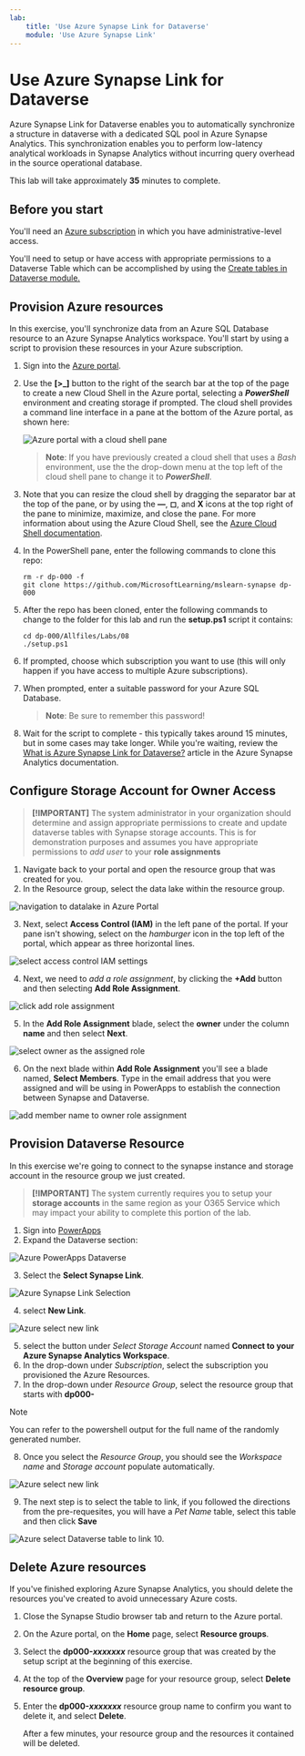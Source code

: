 ```yaml
---
lab:
    title: 'Use Azure Synapse Link for Dataverse'
    module: 'Use Azure Synapse Link'
---
```


# Use Azure Synapse Link for Dataverse

Azure Synapse Link for Dataverse enables you to automatically synchronize a structure in dataverse  with a dedicated SQL pool in Azure Synapse Analytics. This synchronization enables you to perform low-latency analytical workloads in Synapse Analytics without incurring query overhead in the source operational database.

This lab will take approximately **35** minutes to complete.

## Before you start

You'll need an [Azure subscription](https://azure.microsoft.com/free) in which you have administrative-level access.

You'll need to setup or have access with appropriate permissions to a Dataverse Table which can be accomplished by using the [Create tables in Dataverse module.](https://docs.microsoft.com/en-us/learn/modules/get-started-with-powerapps-common-data-service/)

## Provision Azure resources

In this exercise, you'll synchronize data from an Azure SQL Database resource to an Azure Synapse Analytics workspace. You'll start by using a script to provision these resources in your Azure subscription.

1. Sign into the [Azure portal](https://portal.azure.com).
2. Use the **[\>_]** button to the right of the search bar at the top of the page to create a new Cloud Shell in the Azure portal, selecting a ***PowerShell*** environment and creating storage if prompted. The cloud shell provides a command line interface in a pane at the bottom of the Azure portal, as shown here:

    ![Azure portal with a cloud shell pane](./images/cloud-shell.png)

    > **Note**: If you have previously created a cloud shell that uses a *Bash* environment, use the the drop-down menu at the top left of the cloud shell pane to change it to ***PowerShell***.

3. Note that you can resize the cloud shell by dragging the separator bar at the top of the pane, or by using the **&#8212;**, **&#9723;**, and **X** icons at the top right of the pane to minimize, maximize, and close the pane. For more information about using the Azure Cloud Shell, see the [Azure Cloud Shell documentation](https://docs.microsoft.com/azure/cloud-shell/overview).

4. In the PowerShell pane, enter the following commands to clone this repo:

    ```
    rm -r dp-000 -f
    git clone https://github.com/MicrosoftLearning/mslearn-synapse dp-000
    ```

5. After the repo has been cloned, enter the following commands to change to the folder for this lab and run the **setup.ps1** script it contains:

    ```
    cd dp-000/Allfiles/Labs/08
    ./setup.ps1
    ```

6. If prompted, choose which subscription you want to use (this will only happen if you have access to multiple Azure subscriptions).
7. When prompted, enter a suitable password for your Azure SQL Database.

    > **Note**: Be sure to remember this password!

8. Wait for the script to complete - this typically takes around 15 minutes, but in some cases may take longer. While you're waiting, review the [What is Azure Synapse Link for Dataverse?](https://docs.microsoft.com/en-us/power-apps/maker/data-platform/export-to-data-lake) article in the Azure Synapse Analytics documentation.

## Configure Storage Account for Owner Access ##
> **[!IMPORTANT]**
> The system administrator in your organization should determine and assign appropriate permissions to create and update dataverse tables with Synapse storage accounts. This is for demonstration purposes and assumes you have appropriate permissions to *add user* to your **role assignments**

1. Navigate back to your portal and open the resource group that was created for you.
2. In the Resource group, select the data lake within the resource group.

![navigation to datalake in Azure Portal](./images/set-datalake-security-iam.png)

3. Next, select **Access Control (IAM)** in the left pane of the portal. If your pane isn't showing, select on the *hamburger* icon in the top left of the portal, which appear as three horizontal lines.

![select access control IAM settings](.images/../images/select-access-control.png)

4. Next, we need to *add a role assignment*, by clicking the **+Add** button and then selecting **Add Role Assignment**.

![click add role assignment](./images/add-role-assignment.png)

5. In the **Add Role Assignment** blade, select the **owner** under the column **name** and then select **Next**.

![select owner as the assigned role](./images/select-owner-click-next.png)

6. On the next blade within **Add Role Assignment** you'll see a blade named, **Select Members**. Type in the email address that you were assigned and will be using in PowerApps to establish the connection between Synapse and Dataverse.

![add member name to owner role assignment](./images/assign-permissions.png)

## Provision Dataverse Resource

In this exercise we're going to connect to the synapse instance and storage account in the resource group we just created. 
> **[!IMPORTANT]**
> The system currently requires you to setup your **storage accounts** in the same region as your O365 Service which may impact your ability to complete  this portion of the lab.

1. Sign into [PowerApps](https://make.preview.powerapps.com/)
2. Expand the Dataverse section:

![Azure PowerApps Dataverse](./images/open-dataverse.png)

3. Select the **Select Synapse Link**.

![Azure Synapse Link Selection](./images/select-synapse-link.png)

4. select **New Link**.

![Azure select new link](./images/select-new-link.png)

5. select the button under *Select Storage Account* named **Connect to your Azure Synapse Analytics Workspace**.
6. In the drop-down under *Subscription*, select the subscription you provisioned the Azure Resources.
7. In the drop-down under *Resource Group*, select the resource group that starts with **dp000-** 
   
> [!NOTE]
> You can refer to the powershell output for the full name of the randomly generated number.

8. Once you select the *Resource Group*, you should see the *Workspace name* and *Storage account* populate automatically.
   
![Azure select new link](./images/connect-to-azure-synapse-analytics-workspace.png)

9. The next step is to select the table to link, if you followed the directions from the pre-requesites, you will have a *Pet Name* table, select this table and then click **Save**

![Azure select Dataverse table to link](./images/select-table-to-link.png)
10. 
## Delete Azure resources

If you've finished exploring Azure Synapse Analytics, you should delete the resources you've created to avoid unnecessary Azure costs.

1. Close the Synapse Studio browser tab and return to the Azure portal.
2. On the Azure portal, on the **Home** page, select **Resource groups**.
3. Select the **dp000-*xxxxxxx*** resource group that was created by the setup script at the beginning of this exercise.
4. At the top of the **Overview** page for your resource group, select **Delete resource group**.
5. Enter the **dp000-*xxxxxxx*** resource group name to confirm you want to delete it, and select **Delete**.

    After a few minutes, your resource group and the resources it contained will be deleted.

